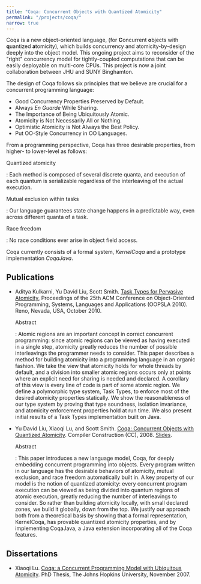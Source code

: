 ```yaml
---
title: "Coqa: Concurrent Objects with Quantized Atomicity"
permalink: "/projects/coqa/"
narrow: true
---
```


Coqa is a new object-oriented language, (for **C**oncurrent **o**bjects with
**q**uantized **a**tomicity), which builds concurrency and atomicity-by-design
deeply into the object model. This ongoing project aims to reconsider of the
"right" concurrency model for tightly-coupled computations that can be easily
deployable on multi-core CPUs. This project is now a joint collaboration between
JHU and SUNY Binghamton.

The design of Coqa follows six principles that we believe are crucial for a
concurrent programming language:

- Good Concurrency Properties Preserved by Default.
- Always _En Guarde_ While Sharing.
- The Importance of Being Ubiquitously Atomic.
- Atomicity is Not Necessarily All or Nothing.
- Optimistic Atomicity is Not Always the Best Policy.
- Put OO-Style Concurrency in OO Languages.

From a programming perspective, Coqa has three desirable properties, from higher- to lower-level as follows:

Quantized atomicity

: Each method is composed of several discrete quanta, and execution of each
  quantum is serializable regardless of the interleaving of the actual
  execution.

Mutual exclusion within tasks

: Our language guarantees state change happens in a predictable way, even across
  different quanta of a task.

Race freedom

: No race conditions ever arise in object field access.

Coqa currently consists of a formal system, _KernelCoqa_ and a prototype
implementation _CoqaJava_.

Publications
------------

- Aditya Kulkarni, Yu David Liu, Scott
  Smith. [Task Types for Pervasive Atomicity](/projects/coqa/papers/task-types-for-pervasive-atomicity.pdf),
  Proceedings of the 25th ACM Conference on Object-Oriented Programming,
  Systems, Languages and Applications (OOPSLA 2010). Reno, Nevada, USA, October
  2010.

  Abstract

  : Atomic regions are an important concept in correct concurrent programming:
    since atomic regions can be viewed as having executed in a single step,
    atomicity greatly reduces the number of possible interleavings the
    programmer needs to consider. This paper describes a method for building
    atomicity into a programming language in an organic fashion. We take the
    view that atomicity holds for whole threads by default, and a division into
    smaller atomic regions occurs only at points where an explicit need for
    sharing is needed and declared. A corollary of this view is every line of
    code is part of some atomic region. We define a polymorphic type system,
    Task Types, to enforce most of the desired atomicity properties
    statically. We show the reasonableness of our type system by proving that
    type soundness, isolation invariance, and atomicity enforcement properties
    hold at run time. We also present initial results of a Task Types
    implementation built on Java.

- Yu David Liu, Xiaoqi Lu, and Scott
  Smith. [Coqa: Concurrent Objects with Quantized Atomicity](/projects/coqa/papers/coqa-concurrent-objects-with-quantized-atomicity.pdf). Compiler
  Construction
  (CC), 2008. [Slides](/projects/coqa/slides/coqa-concurrent-objects-with-quantized-atomicity-slides.ppt).

  Abstract

  : This paper introduces a new language model, Coqa, for deeply embedding
    concurrent programming into objects. Every program written in our language
    has the desirable behaviors of atomicity, mutual exclusion, and race freedom
    automatically built in. A key property of our model is the notion of
    quantized atomicity: every concurrent program execution can be viewed as
    being divided into quantum regions of atomic execution, greatly reducing the
    number of interleavings to consider. So rather than building atomicity
    locally, with small declared zones, we build it globally, down from the
    top. We justify our approach both from a theoretical basis by showing that a
    formal representation, KernelCoqa, has provable quantized atomicity
    properties, and by implementing CoqaJava, a Java extension incorporating all
    of the Coqa features.

Dissertations
-------------

- Xiaoqi
  Lu. [Coqa: a Concurrent Programming Model with Ubiquitous Atomicity](/projects/coqa/dissertations/coqa-a-concurrent-programming-model-with-ubiquitous-atomicity.pdf). PhD
  Thesis, The Johns Hopkins University, November 2007.
